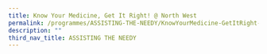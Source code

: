 ```yaml
---
title: Know Your Medicine, Get It Right! @ North West
permalink: /programmes/ASSISTING-THE-NEEDY/KnowYourMedicine-GetItRight-NorthWest
description: ""
third_nav_title: ASSISTING THE NEEDY
---
```


